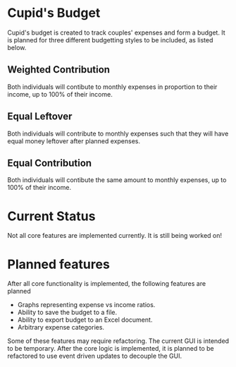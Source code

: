 # Cupid's Budget

Cupid's budget is created to track couples' expenses and form a budget. It is planned for three different budgetting styles to be included, as listed below.

## Weighted Contribution
Both individuals will contibute to monthly expenses in proportion to their income, up to 100% of their income.

## Equal Leftover
Both individuals will contribute to monthly expenses such that they will have equal money leftover after planned expenses.

## Equal Contribution
Both individuals will contibute the same amount to monthly expenses, up to 100% of their income.

# Current Status
Not all core features are implemented currently. It is still being worked on!

# Planned features
After all core functionality is implemented, the following features are planned

* Graphs representing expense vs income ratios.
* Ability to save the budget to a file.
* Ability to export budget to an Excel document.
* Arbitrary expense categories.

Some of these features may require refactoring. The current GUI is intended to be temporary. After the core logic is implemented, it is planned to be refactored to use event driven updates to decouple the GUI.
